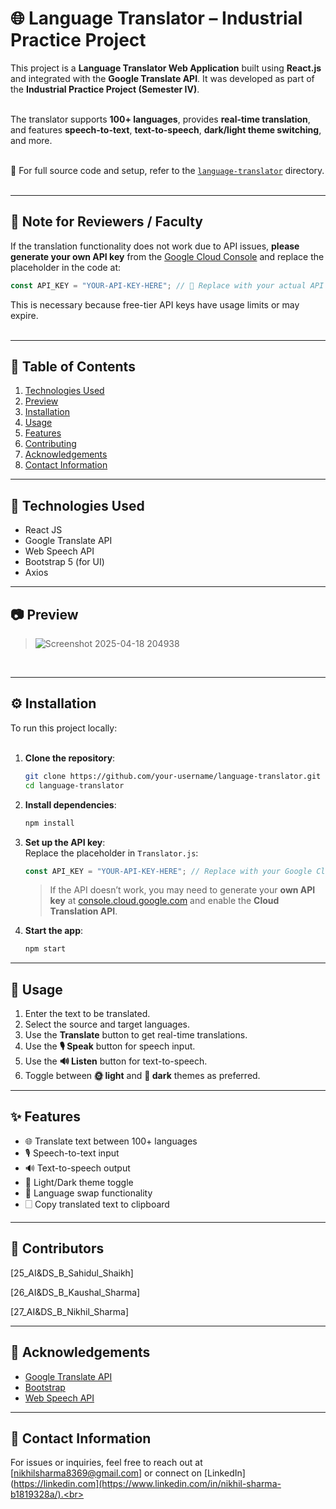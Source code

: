 # 🌐 Language Translator – Industrial Practice Project<br>

This project is a **Language Translator Web Application** built using **React.js** and integrated with the **Google Translate API**. It was developed as part of the **Industrial Practice Project (Semester IV)**.<br><br>

The translator supports **100+ languages**, provides **real-time translation**, and features **speech-to-text**, **text-to-speech**, **dark/light theme switching**, and more.<br><br>

📁 For full source code and setup, refer to the [`language-translator`](./language-translator) directory.<br><br>

---

## 📌 Note for Reviewers / Faculty<br>

If the translation functionality does not work due to API issues, **please generate your own API key** from the [Google Cloud Console](https://console.cloud.google.com/) and replace the placeholder in the code at:<br>

```javascript
const API_KEY = "YOUR-API-KEY-HERE"; // 🔑 Replace with your actual API key
```

This is necessary because free-tier API keys have usage limits or may expire.<br><br>

---

## 📁 Table of Contents<br>

1. [Technologies Used](#technology-used)<br>
2. [Preview](#preview)<br>
3. [Installation](#installation)<br>
4. [Usage](#usage)<br>
5. [Features](#features)<br>
6. [Contributing](#contributing)<br>
7. [Acknowledgements](#acknowledgements)<br>
8. [Contact Information](#contact-information)<br>

---

## 🔧 Technologies Used<br>

- React JS<br>
- Google Translate API<br>
- Web Speech API<br>
- Bootstrap 5 (for UI)<br>
- Axios<br>

---

## 📷 Preview<br>

>![Screenshot 2025-04-18 204938](https://github.com/user-attachments/assets/da2265a2-3cad-4fd1-8e8c-4e39ca55648d)
<br>

---

## ⚙️ Installation<br>

To run this project locally:<br><br>

1. **Clone the repository**:<br>
   ```bash
   git clone https://github.com/your-username/language-translator.git
   cd language-translator
   ```

2. **Install dependencies**:<br>
   ```bash
   npm install
   ```

3. **Set up the API key**:<br>
   Replace the placeholder in `Translator.js`:<br>
   ```javascript
   const API_KEY = "YOUR-API-KEY-HERE"; // Replace with your Google Cloud API Key
   ```

   > If the API doesn’t work, you may need to generate your **own API key** at [console.cloud.google.com](https://console.cloud.google.com/) and enable the **Cloud Translation API**.<br>

4. **Start the app**:<br>
   ```bash
   npm start
   ```

---

## 🚀 Usage<br>

1. Enter the text to be translated.<br>
2. Select the source and target languages.<br>
3. Use the **Translate** button to get real-time translations.<br>
4. Use the **🎙 Speak** button for speech input.<br>
5. Use the **🔊 Listen** button for text-to-speech.<br>
6. Toggle between **🌞 light** and **🌙 dark** themes as preferred.<br>

---

## ✨ Features<br>

- 🌐 Translate text between 100+ languages<br>
- 🎙️ Speech-to-text input<br>
- 🔊 Text-to-speech output<br>
- 🌙 Light/Dark theme toggle<br>
- 🔄 Language swap functionality<br>
- 🗌 Copy translated text to clipboard<br>

---

## 🤝 Contributors<br>

[25_AI&DS_B_Sahidul_Shaikh]

[26_AI&DS_B_Kaushal_Sharma]

[27_AI&DS_B_Nikhil_Sharma]

---

## 🙌 Acknowledgements<br>

- [Google Translate API](https://cloud.google.com/translate)<br>
- [Bootstrap](https://getbootstrap.com/)<br>
- [Web Speech API](https://developer.mozilla.org/en-US/docs/Web/API/Web_Speech_API)<br>

---

## 📢 Contact Information<br>

For issues or inquiries, feel free to reach out at [nikhilsharma8369@gmail.com] or connect on [LinkedIn](https://linkedin.com](https://www.linkedin.com/in/nikhil-sharma-b1819328a/).<br>


